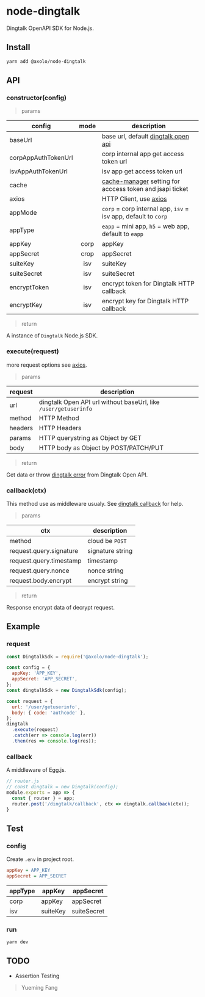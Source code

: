 # node-dingtalk

Dingtalk OpenAPI SDK for Node.js.

## Install

```bash
yarn add @axolo/node-dingtalk
```

## API

### constructor(config)

> params

|       config        | mode  |                          description                           |
| ------------------- | :---: | -------------------------------------------------------------- |
| baseUrl             |       | base url, default [dingtalk open api]                          |
| corpAppAuthTokenUrl |       | corp internal app get access token url                         |
| isvAppAuthTokenUrl  |       | isv app get access token url                                   |
| cache               |       | [cache-manager] setting for acccess token and jsapi ticket     |
| axios               |       | HTTP Client, use [axios]                                       |
| appMode             |       | `corp` = corp internal app, `isv` = isv app, default to `corp` |
| appType             |       | `eapp` = mini app, `h5` = web app, default to `eapp`           |
| appKey              | corp  | appKey                                                         |
| appSecret           | crop  | appSecret                                                      |
| suiteKey            |  isv  | suiteKey                                                       |
| suiteSecret         |  isv  | suiteSecret                                                    |
| encryptToken        |  isv  | encrypt token for Dingtalk HTTP callback                       |
| encryptKey          |  isv  | encrypt key for Dingtalk HTTP callback                         |

> return

A instance of `Dingtalk` Node.js SDK.

### execute(request)

more request options see [axios].

> params

| request |                           description                           |
| ------- | --------------------------------------------------------------- |
| url     | dingtalk Open API url without baseUrl, like `/user/getuserinfo` |
| method  | HTTP Method                                                     |
| headers | HTTP Headers                                                    |
| params  | HTTP querystring as Object by GET                               |
| body    | HTTP body as Object by POST/PATCH/PUT                           |

> return

Get data or throw [dingtalk error] from Dingtalk Open API.

### callback(ctx)

This method use as middleware usualy. See [dingtalk callback] for help.

> params

|           ctx           |   description    |
| ----------------------- | ---------------- |
| method                  | cloud be `POST`  |
| request.query.signature | signature string |
| request.query.timestamp | timestamp        |
| request.query.nonce     | nonce string     |
| request.body.encrypt    | encrypt string   |

> return

Response encrypt data of decrypt request.

## Example

### request

```js
const DingtalkSdk = require('@axolo/node-dingtalk');

const config = {
  appKey: 'APP_KEY',
  appSecret: 'APP_SECRET',
};
const dingtalkSdk = new DingtalkSdk(config);

const request = {
  url: '/user/getuserinfo',
  body: { code: 'authcode' },
};
dingtalk
  .execute(request)
  .catch(err => console.log(err))
  .then(res => console.log(res));
```

### callback

A middleware of Egg.js.

```js
// router.js
// const dingtalk = new Dingtalk(config);
module.exports = app => {
  const { router } = app;
  router.post('/dingtalk/callback', ctx => dingtalk.callback(ctx));
}
```

## Test

### config

Create `.env` in project root.

```ini
appKey = APP_KEY
appSecret = APP_SECRET
```

| appType |  appKey  |  appSecret  |
| ------- | -------- | ----------- |
| corp    | appKey   | appSecret   |
| isv     | suiteKey | suiteSecret |

### run

```bash
yarn dev
```

## TODO

- Assertion Testing

> Yueming Fang

[axios]: https://github.com/axios/axios
[cache-manager]: https://github.com/BryanDonovan/node-cache-manager
[dingtalk open api]: https://oapi.dingtalk.com
[dingtalk error]: https://ding-doc.dingtalk.com/doc#/faquestions/rftpfg
[dingtalk callback]: https://ding-doc.dingtalk.com/doc#/serverapi3/igq88i
